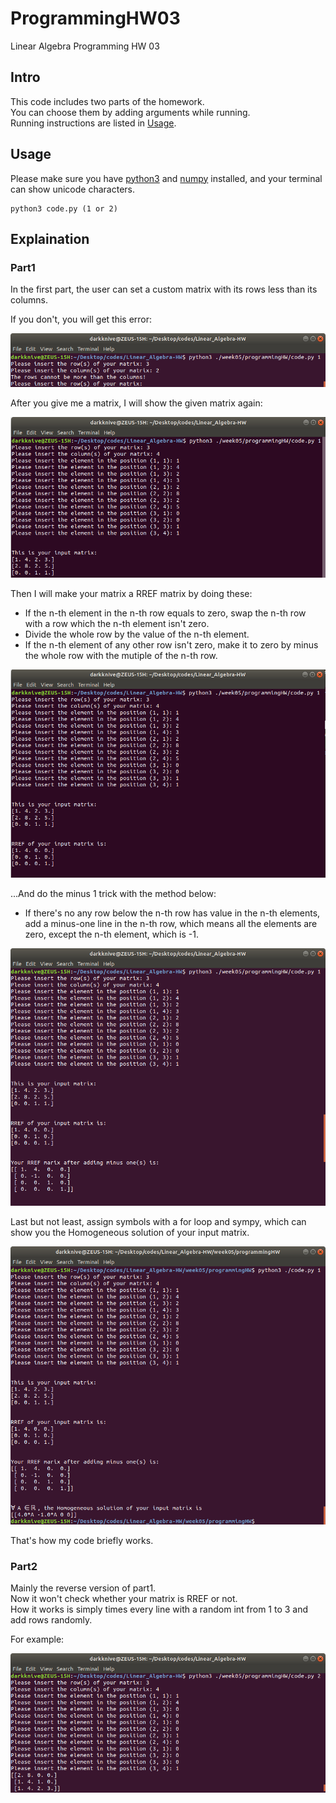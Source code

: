 # ProgrammingHW03

Linear Algebra Programming HW 03

## Intro

This code includes two parts of the homework.  
You can choose them by adding arguments while running.  
Running instructions are listed in [Usage](https://github.com/dark9ive/Linear_Algebra-HW/tree/master/week05/programmingHW#Usage).

## Usage

Please make sure you have [python3](https://wiki.python.org/moin/BeginnersGuide/Download) and [numpy](https://www.scipy.org/install.html) installed, and your terminal can show unicode characters.

```
python3 code.py (1 or 2)
```

## Explaination

### Part1

In the first part, the user can set a custom matrix with its rows less than its columns.  
  
If you don't, you will get this error:  
  
<img id="error1" src="https://github.com/dark9ive/Linear_Algebra-HW/blob/master/week05/programmingHW/pics/screenshot_error1.png">
  
After you give me a matrix, I will show the given matrix again:
  
<img id="step1" src="https://github.com/dark9ive/Linear_Algebra-HW/blob/master/week05/programmingHW/pics/step1.png">
  
Then I will make your matrix a RREF matrix by doing these:
 - If the n-th element in the n-th row equals to zero, swap the n-th row with a row which the n-th element isn't zero.
 - Divide the whole row by the value of the n-th element.
 - If the n-th element of any other row isn't zero, make it to zero by minus the whole row with the mutiple of the n-th row.
  
<img id="step2" src="https://github.com/dark9ive/Linear_Algebra-HW/blob/master/week05/programmingHW/pics/step2.png">
  
...And do the minus 1 trick with the method below:
 - If there's no any row below the n-th row has value in the n-th elements, add a minus-one line in the n-th row, which means all the elements are zero, except the n-th element, which is -1.
  
<img id="step3" src="https://github.com/dark9ive/Linear_Algebra-HW/blob/master/week05/programmingHW/pics/step3.png">
  
Last but not least, assign symbols with a for loop and sympy, which can show you the Homogeneous solution of your input matrix.  
  
<img id="success1" src="https://github.com/dark9ive/Linear_Algebra-HW/blob/master/week05/programmingHW/pics/success1.png">
  
That's how my code briefly works.

### Part2

Mainly the reverse version of part1.  
Now it won't check whether your matrix is RREF or not.  
How it works is simply times every line with a random int from 1 to 3 and add rows randomly.  
  
For example:
  
<img id="success2" src="https://github.com/dark9ive/Linear_Algebra-HW/blob/master/week05/programmingHW/pics/success2.png">
